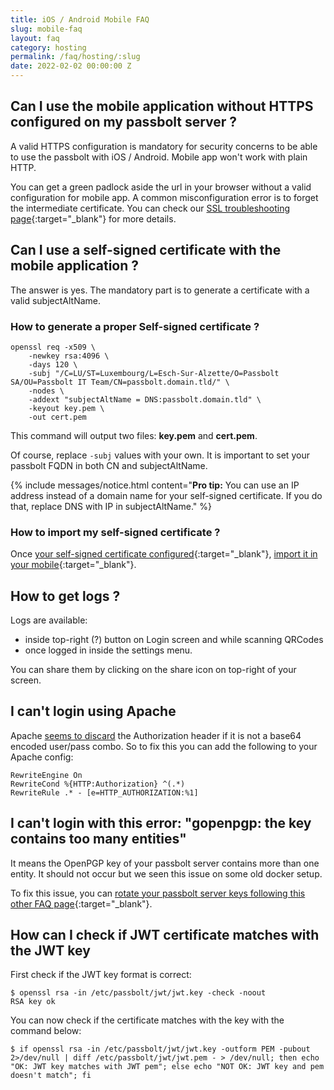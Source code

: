 ```yaml
---
title: iOS / Android Mobile FAQ
slug: mobile-faq
layout: faq
category: hosting
permalink: /faq/hosting/:slug
date: 2022-02-02 00:00:00 Z
---
```


## Can I use the mobile application without HTTPS configured on my passbolt server ?

A valid HTTPS configuration is mandatory for security concerns to be able to use the passbolt with iOS / Android. Mobile app won't work with plain HTTP.

You can get a green padlock aside the url in your browser without a valid configuration for mobile app. A common misconfiguration error is to forget the intermediate certificate. You can check our [SSL troubleshooting page](/faq/hosting/troubleshoot-ssl){:target="_blank"} for more details.


## Can I use a self-signed certificate with the mobile application ?

The answer is yes. The mandatory part is to generate a certificate with a valid subjectAltName.

### How to generate a proper Self-signed certificate ?

```
openssl req -x509 \
    -newkey rsa:4096 \
    -days 120 \
    -subj "/C=LU/ST=Luxembourg/L=Esch-Sur-Alzette/O=Passbolt SA/OU=Passbolt IT Team/CN=passbolt.domain.tld/" \
    -nodes \
    -addext "subjectAltName = DNS:passbolt.domain.tld" \
    -keyout key.pem \
    -out cert.pem
```

This command will output two files: **key.pem** and **cert.pem**.

Of course, replace `-subj` values with your own. It is important to set your passbolt FQDN in both CN and subjectAltName.

{% include messages/notice.html
    content="<b>Pro tip:</b> You can use an IP address instead of a domain name for your self-signed certificate.
    If you do that, replace DNS with IP in subjectAltName."
%}

### How to import my self-signed certificate ?

Once [your self-signed certificate configured](/configure/https/){:target="_blank"}, [import it in your mobile](/faq/hosting/how-to-import-ssl-certificate-on-mobile){:target="_blank"}.

## How to get logs ?

Logs are available:

  * inside top-right (?) button on Login screen and while scanning QRCodes
  * once logged in inside the settings menu.

You can share them by clicking on the share icon on top-right of your screen.

## I can't login using Apache

Apache [seems to discard](https://github.com/tymondesigns/jwt-auth/wiki/Authentication) the Authorization header if it is not a base64 encoded user/pass combo. So to fix this you can add the following to your Apache config:

```
RewriteEngine On
RewriteCond %{HTTP:Authorization} ^(.*)
RewriteRule .* - [e=HTTP_AUTHORIZATION:%1]
```

## I can't login with this error: "gopenpgp: the key contains too many entities"

It means the OpenPGP key of your passbolt server contains more than one entity. It should not occur but we seen this issue on some old docker setup.

To fix this issue, you can [rotate your passbolt server keys following this other FAQ page](/faq/hosting/how-to-rotate-server-gpg-keys){:target="_blank"}.

## How can I check if JWT certificate matches with the JWT key

First check if the JWT key format is correct:

```
$ openssl rsa -in /etc/passbolt/jwt/jwt.key -check -noout
RSA key ok
```

You can now check if the certificate matches with the key with the command below:

```
$ if openssl rsa -in /etc/passbolt/jwt/jwt.key -outform PEM -pubout 2>/dev/null | diff /etc/passbolt/jwt/jwt.pem - > /dev/null; then echo "OK: JWT key matches with JWT pem"; else echo "NOT OK: JWT key and pem doesn't match"; fi
```